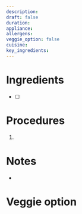 ```yaml
---
description: 
draft: false
duration: 
appliance:
allergens: 
veggie_option: false
cuisine:
key_ingredients:
---
```

# Ingredients
- [ ] 
# Procedures
1. 
# Notes
* 
# Veggie option